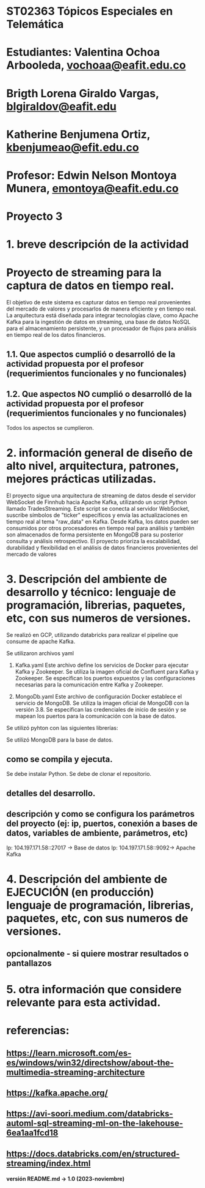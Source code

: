 # ST02363 Tópicos Especiales en Telemática

# Estudiantes: Valentina Ochoa Arbooleda, vochoaa@eafit.edu.co
# Brigth Lorena Giraldo Vargas, blgiraldov@eafit.edu 
# Katherine Benjumena Ortiz, kbenjumeao@efit.edu.co

# Profesor: Edwin Nelson Montoya Munera, emontoya@eafit.edu.co

# Proyecto 3
# 1. breve descripción de la actividad
# Proyecto de streaming para la captura de datos en tiempo real.

El objetivo de este sistema es capturar datos en tiempo real provenientes del mercado de valores y procesarlos de manera eficiente y en tiempo real. La arquitectura está diseñada para integrar tecnologías clave, como Apache Kafka para la ingestión de datos en streaming, una base de datos NoSQL para el almacenamiento persistente, y un procesador de flujos para análisis en tiempo real de los datos financieros.

## 1.1. Que aspectos cumplió o desarrolló de la actividad propuesta por el profesor (requerimientos funcionales y no funcionales)


## 1.2. Que aspectos NO cumplió o desarrolló de la actividad propuesta por el profesor (requerimientos funcionales y no funcionales)

Todos los aspectos se cumplieron. 

# 2. información general de diseño de alto nivel, arquitectura, patrones, mejores prácticas utilizadas.
El proyecto sigue una arquitectura de streaming de datos desde el servidor WebSocket de Finnhub hacia Apache Kafka, utilizando un script Python llamado TradesStreaming. Este script se conecta al servidor WebSocket, suscribe símbolos de "ticker" específicos y envía las actualizaciones en tiempo real al tema "raw_data" en Kafka. Desde Kafka, los datos pueden ser consumidos por otros procesadores en tiempo real para análisis y también son almacenados de forma persistente en MongoDB para su posterior consulta y análisis retrospectivo. El proyecto prioriza la escalabilidad, durabilidad y flexibilidad en el análisis de datos financieros provenientes del mercado de valores


# 3. Descripción del ambiente de desarrollo y técnico: lenguaje de programación, librerias, paquetes, etc, con sus numeros de versiones.

Se realizó en GCP, utilizando databricks para realizar el pipeline que consume de apache Kafka.

Se utilizaron archivos yaml
1. Kafka.yaml  Este archivo define los servicios de Docker para ejecutar Kafka y Zookeeper. Se utiliza la imagen oficial de Confluent para Kafka y Zookeeper. Se especifican los puertos expuestos y las configuraciones necesarias para la comunicación entre Kafka y Zookeeper.

2. MongoDb.yaml Este archivo de configuración Docker establece el servicio de MongoDB. Se utiliza la imagen oficial de MongoDB con la versión 3.8. Se especifican las credenciales de inicio de sesión y se mapean los puertos para la comunicación con la base de datos.

Se utilizó pyhton con las siguientes librerías:


Se utilizó MongoDB para la base de datos.

## como se compila y ejecuta.

Se debe instalar Python.
Se debe de clonar el repositorio.


## detalles del desarrollo.



## descripción y como se configura los parámetros del proyecto (ej: ip, puertos, conexión a bases de datos, variables de ambiente, parámetros, etc)

Ip: 104.197.171.58::27017 -> Base de datos
Ip:  104.197.171.58::9092-> Apache Kafka 

# 4. Descripción del ambiente de EJECUCIÓN (en producción) lenguaje de programación, librerias, paquetes, etc, con sus numeros de versiones.


## opcionalmente - si quiere mostrar resultados o pantallazos


# 5. otra información que considere relevante para esta actividad.

# referencias:

## https://learn.microsoft.com/es-es/windows/win32/directshow/about-the-multimedia-streaming-architecture
## https://kafka.apache.org/
## https://avi-soori.medium.com/databricks-automl-sql-streaming-ml-on-the-lakehouse-6ea1aa1fcd18
## https://docs.databricks.com/en/structured-streaming/index.html

#### versión README.md -> 1.0 (2023-noviembre)
